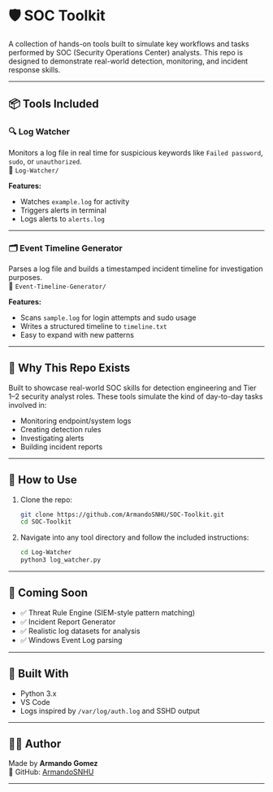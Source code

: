 # 🛡️ SOC Toolkit

A collection of hands-on tools built to simulate key workflows and tasks performed by SOC (Security Operations Center) analysts. This repo is designed to demonstrate real-world detection, monitoring, and incident response skills.

---

## 📦 Tools Included

### 🔍 Log Watcher
Monitors a log file in real time for suspicious keywords like `Failed password`, `sudo`, or `unauthorized`.  
📁 `Log-Watcher/`

**Features:**
- Watches `example.log` for activity
- Triggers alerts in terminal
- Logs alerts to `alerts.log`

---

### 🗂️ Event Timeline Generator
Parses a log file and builds a timestamped incident timeline for investigation purposes.  
📁 `Event-Timeline-Generator/`

**Features:**
- Scans `sample.log` for login attempts and sudo usage
- Writes a structured timeline to `timeline.txt`
- Easy to expand with new patterns

---

## 🎯 Why This Repo Exists

Built to showcase real-world SOC skills for detection engineering and Tier 1–2 security analyst roles. These tools simulate the kind of day-to-day tasks involved in:
- Monitoring endpoint/system logs
- Creating detection rules
- Investigating alerts
- Building incident reports

---

## 🚀 How to Use

1. Clone the repo:
   ```bash
   git clone https://github.com/ArmandoSNHU/SOC-Toolkit.git
   cd SOC-Toolkit
   ```

2. Navigate into any tool directory and follow the included instructions:
   ```bash
   cd Log-Watcher
   python3 log_watcher.py
   ```

---

## 📌 Coming Soon

- ✅ Threat Rule Engine (SIEM-style pattern matching)
- ✅ Incident Report Generator
- ✅ Realistic log datasets for analysis
- ✅ Windows Event Log parsing

---

## 🔐 Built With

- Python 3.x
- VS Code
- Logs inspired by `/var/log/auth.log` and SSHD output

---

## 🙋‍♂️ Author

Made by **Armando Gomez**  
📍 GitHub: [ArmandoSNHU](https://github.com/ArmandoSNHU)

---
